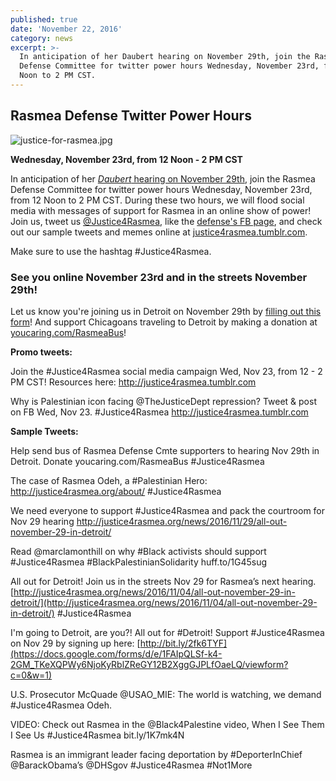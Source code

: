 ```yaml
---
published: true
date: 'November 22, 2016'
category: news
excerpt: >-
  In anticipation of her Daubert hearing on November 29th, join the Rasmea
  Defense Committee for twitter power hours Wednesday, November 23rd, from 12
  Noon to 2 PM CST.
---
```

## Rasmea Defense Twitter Power Hours

![justice-for-rasmea.jpg]({{site.baseurl}}/assets/img/justice-for-rasmea.jpg)

**Wednesday, November 23rd, from 12 Noon - 2 PM CST**

In anticipation of her [_Daubert_ hearing on November 29th](http://justice4rasmea.org/news/2016/11/04/all-out-november-29-in-detroit/), join the Rasmea Defense Committee for twitter power hours Wednesday, November 23rd, from 12 Noon to 2 PM CST.  During these two hours, we will flood social media with messages of support for Rasmea in an online show of power!  Join us, tweet us [@Justice4Rasmea](https://twitter.com/@justice4rasmea), like the [defense's FB page](https://www.facebook.com/Free-Rasmea-Now-678264732186412/), and check out our sample tweets and memes online at [justice4rasmea.tumblr.com](justice4rasmea.tumblr.com).

Make sure to use the hashtag #Justice4Rasmea.

### **See you online November 23rd and in the streets November 29th!**

Let us know you're joining us in Detroit on November 29th by [filling out this form](https://docs.google.com/forms/d/e/1FAIpQLSf-k4-2GM_TKeXQPWy6NjoKyRblZReGY12B2XggGJPLfOaeLQ/viewform?c=0&w=1)! And support Chicagoans traveling to Detroit by making a donation at [youcaring.com/RasmeaBus](https://www.youcaring.com/rasmeadefensecommittee-695148)!

**Promo tweets:**

Join the #Justice4Rasmea social media campaign Wed, Nov 23, from 12 - 2 PM CST! Resources here: http://justice4rasmea.tumblr.com

Why is Palestinian icon facing @TheJusticeDept repression? Tweet & post on FB Wed, Nov 23. #Justice4Rasmea http://justice4rasmea.tumblr.com

**Sample Tweets:**

Help send bus of Rasmea Defense Cmte supporters to hearing Nov 29th in Detroit.  Donate youcaring.com/RasmeaBus #Justice4Rasmea

The case of Rasmea Odeh, a #Palestinian Hero: http://justice4rasmea.org/about/ #Justice4Rasmea

We need everyone to support #Justice4Rasmea and pack the courtroom for Nov 29 hearing http://justice4rasmea.org/news/2016/11/29/all-out-november-29-in-detroit/

Read @marclamonthill on why #Black activists should support #Justice4Rasmea #BlackPalestinianSolidarity huff.to/1G45sug

All out for Detroit!  Join us in the streets Nov 29 for Rasmea’s next hearing. [http://justice4rasmea.org/news/2016/11/04/all-out-november-29-in-detroit/](http://justice4rasmea.org/news/2016/11/04/all-out-november-29-in-detroit/) #Justice4Rasmea

I'm going to Detroit, are you?! All out for #Detroit! Support #Justice4Rasmea on Nov 29 by signing up here: [http://bit.ly/2fk6TYF](https://docs.google.com/forms/d/e/1FAIpQLSf-k4-2GM_TKeXQPWy6NjoKyRblZReGY12B2XggGJPLfOaeLQ/viewform?c=0&w=1)

U.S. Prosecutor McQuade @USAO_MIE: The world is watching, we demand #Justice4Rasmea Odeh.

VIDEO: Check out Rasmea in the @Black4Palestine video, When I See Them I See Us #Justice4Rasmea bit.ly/1K7mk4N

Rasmea is an immigrant leader facing deportation by #DeporterInChief @BarackObama’s @DHSgov #Justice4Rasmea #Not1More
